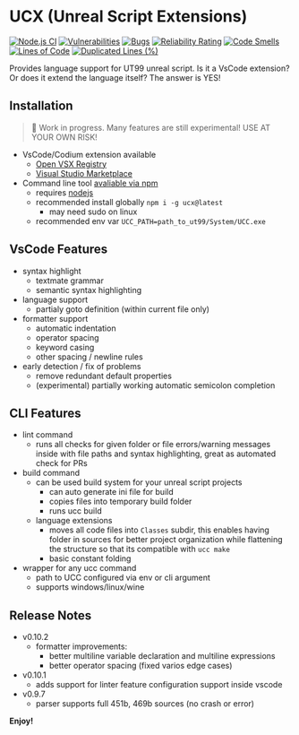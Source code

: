 
# UCX (Unreal Script Extensions)

[![Node.js CI](https://github.com/peterekepeter/ucx/actions/workflows/node.js.yml/badge.svg)](https://github.com/peterekepeter/ucx/actions/workflows/node.js.yml)
[![Vulnerabilities](https://sonarcloud.io/api/project_badges/measure?project=peterekepeter_ucx&metric=vulnerabilities)](https://sonarcloud.io/summary/new_code?id=peterekepeter_ucx)
[![Bugs](https://sonarcloud.io/api/project_badges/measure?project=peterekepeter_ucx&metric=bugs)](https://sonarcloud.io/summary/new_code?id=peterekepeter_ucx)
[![Reliability Rating](https://sonarcloud.io/api/project_badges/measure?project=peterekepeter_ucx&metric=reliability_rating)](https://sonarcloud.io/summary/new_code?id=peterekepeter_ucx)
[![Code Smells](https://sonarcloud.io/api/project_badges/measure?project=peterekepeter_ucx&metric=code_smells)](https://sonarcloud.io/summary/new_code?id=peterekepeter_ucx)
[![Lines of Code](https://sonarcloud.io/api/project_badges/measure?project=peterekepeter_ucx&metric=ncloc)](https://sonarcloud.io/summary/new_code?id=peterekepeter_ucx)
[![Duplicated Lines (%)](https://sonarcloud.io/api/project_badges/measure?project=peterekepeter_ucx&metric=duplicated_lines_density)](https://sonarcloud.io/summary/new_code?id=peterekepeter_ucx)

Provides language support for UT99 unreal script. Is it a VsCode extension? 
Or does it extend the language itself? The answer is YES!

## Installation

> 🚧 Work in progress. Many features are still experimental! USE AT YOUR OWN RISK!

 - VsCode/Codium extension available
    - [Open VSX Registry](https://open-vsx.org/extension/peterekepeter/ucx)
    - [Visual Studio Marketplace](https://marketplace.visualstudio.com/items?itemName=peterekepeter.ucx)
 - Command line tool [avaliable via npm](https://www.npmjs.com/package/ucx) 
    - requires [nodejs](https://nodejs.org/en)
    - recommended install globally `npm i -g ucx@latest` 
        - may need sudo on linux
    - recommended env var `UCC_PATH=path_to_ut99/System/UCC.exe`

## VsCode Features

 - syntax highlight
    - textmate grammar
    - semantic syntax highlighting
 - language support
    - partialy goto definition (within current file only)
 - formatter support
    - automatic indentation
    - operator spacing
    - keyword casing
    - other spacing / newline rules
 - early detection / fix of problems
    - remove redundant default properties
    - (experimental) partially working automatic semicolon completion

## CLI Features

 - lint command
    - runs all checks for given folder or file errors/warning messages inside 
    with file paths and syntax highlighting, great as automated check for PRs
 - build command
    - can be used build system for your unreal script projects
        - can auto generate ini file for build
        - copies files into temporary build folder
        - runs ucc build 
    - language extensions
        - moves all code files into `Classes` subdir, this enables having folder 
        in sources for better project organization while flattening the structure
        so that its compatible with `ucc make`
        - basic constant folding
 - wrapper for any ucc command
    - path to UCC configured via env or cli argument
    - supports windows/linux/wine

## Release Notes

- v0.10.2
    - formatter improvements:
       - better multiline variable declaration and multiline expressions
       - better operator spacing (fixed varios edge cases)
- v0.10.1
    - adds support for linter feature configuration support inside vscode
- v0.9.7
    - parser supports full 451b, 469b sources (no crash or error)

**Enjoy!**
